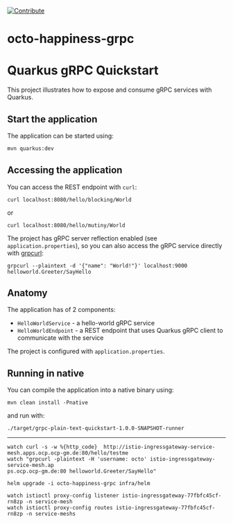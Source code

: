 [![Contribute](https://www.eclipse.org/che/contribute.svg)]("https://devspaces.apps.ocp.ocp-gm.de/#https://github.com/gmodzelewski/octo-happiness-grpc.git)

# octo-happiness-grpc

Quarkus gRPC Quickstart
========================

This project illustrates how to expose and consume gRPC services with Quarkus.

## Start the application

The application can be started using:

```bash
mvn quarkus:dev
```  

## Accessing the application

You can access the REST endpoint with `curl`:
```
curl localhost:8080/hello/blocking/World
```                                     

or
```
curl localhost:8080/hello/mutiny/World
```

The project has gRPC server reflection enabled (see `application.properties`), so you can also access
the gRPC service directly with [grpcurl](https://github.com/fullstorydev/grpcurl):
```
grpcurl --plaintext -d '{"name": "World!"}' localhost:9000 helloworld.Greeter/SayHello
``` 

## Anatomy
The application has of 2 components:

* `HelloWorldService` - a hello-world gRPC service
* `HelloWorldEndpoint` - a REST endpoint that uses Quarkus gRPC client to communicate with
  the service

The project is configured with `application.properties`.


## Running in native

You can compile the application into a native binary using:

`mvn clean install -Pnative`

and run with:

`./target/grpc-plain-text-quickstart-1.0.0-SNAPSHOT-runner` 




---

````shell
watch curl -s -w %{http_code}  http://istio-ingressgateway-service-mesh.apps.ocp.ocp-gm.de:80/hello/testme
watch "grpcurl -plaintext -H 'username: octo' istio-ingressgateway-service-mesh.ap
ps.ocp.ocp-gm.de:80 helloworld.Greeter/SayHello"

helm upgrade -i octo-happiness-grpc infra/helm

watch istioctl proxy-config listener istio-ingressgateway-77fbfc45cf-rn8zp -n service-mesh
watch istioctl proxy-config routes istio-ingressgateway-77fbfc45cf-rn8zp -n service-meshs
````
